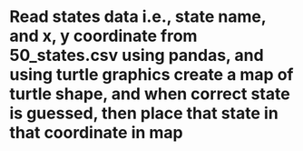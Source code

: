 # Read states data i.e., state name, and x, y coordinate from 50_states.csv using pandas, and using turtle graphics create a map of turtle shape, and when correct state is guessed, then place that state in that coordinate in map
